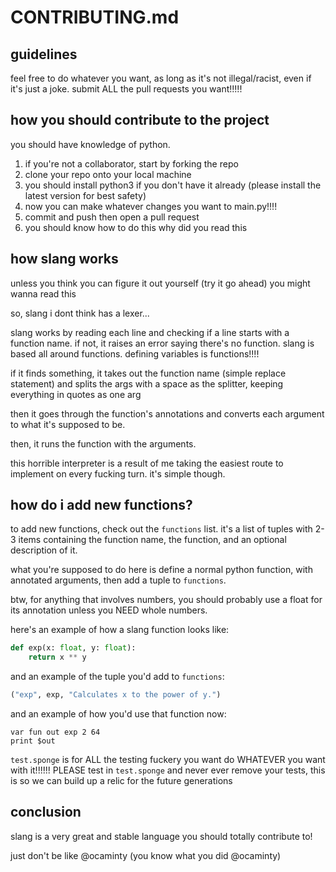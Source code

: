 # CONTRIBUTING.md

## guidelines

feel free to do whatever you want, as long as it's not illegal/racist, even if it's just a joke. submit ALL the pull requests you want!!!!!

## how you should contribute to the project

you should have knowledge of python.

1. if you're not a collaborator, start by forking the repo
2. clone your repo onto your local machine
3. you should install python3 if you don't have it already (please install the latest version for best safety)
4. now you can make whatever changes you want to main.py!!!!
5. commit and push then open a pull request
6. you should know how to do this why did you read this

## how slang works

unless you think you can figure it out yourself (try it go ahead) you might wanna read this

so, slang i dont think has a lexer...

slang works by reading each line and checking if a line starts with a function name. if not, it raises an error saying there's no function. slang is based all around functions. defining variables is functions!!!!

if it finds something, it takes out the function name (simple replace statement) and splits the args with a space as the splitter, keeping everything in quotes as one arg

then it goes through the function's annotations and converts each argument to what it's supposed to be.

then, it runs the function with the arguments.

this horrible interpreter is a result of me taking the easiest route to implement on every fucking turn. it's simple though.

## how do i add new functions?

to add new functions, check out the `functions` list. it's a list of tuples with 2-3 items containing the function name, the function, and an optional description of it.

what you're supposed to do here is define a normal python function, with annotated arguments, then add a tuple to `functions`.

btw, for anything that involves numbers, you should probably use a float for its annotation unless you NEED whole numbers.

here's an example of how a slang function looks like:

```python
def exp(x: float, y: float):
    return x ** y
```

and an example of the tuple you'd add to `functions`:

```python
("exp", exp, "Calculates x to the power of y.")
```

and an example of how you'd use that function now:

```sponge
var fun out exp 2 64
print $out
```

`test.sponge` is for ALL the testing fuckery you want do WHATEVER you want with it!!!!!! PLEASE test in `test.sponge` and never ever remove your tests, this is so we can build up a relic for the future generations

## conclusion

slang is a very great and stable language you should totally contribute to!

just don't be like @ocaminty (you know what you did @ocaminty)
